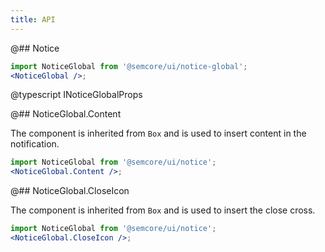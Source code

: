 ```yaml
---
title: API
---
```


@## Notice

```jsx
import NoticeGlobal from '@semcore/ui/notice-global';
<NoticeGlobal />;
```

@typescript INoticeGlobalProps

@## NoticeGlobal.Content

The component is inherited from `Box` and is used to insert content in the notification.

```jsx
import NoticeGlobal from '@semcore/ui/notice';
<NoticeGlobal.Content />;
```

@## NoticeGlobal.CloseIcon

The component is inherited from `Box` and is used to insert the close cross.

```jsx
import NoticeGlobal from '@semcore/ui/notice';
<NoticeGlobal.CloseIcon />;
```
